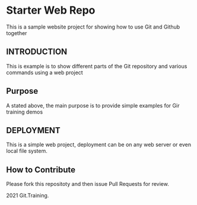 # Starter Web Repo

This is a sample website project for showing how to use Git and Github together

## INTRODUCTION

This is example is to show different parts of the Git repository and various commands using a web project

## Purpose

A stated above, the main purpose is to provide simple examples for Gir training demos

## DEPLOYMENT

This is a simple web project, deployment can be on any web server or even local file system.

## How to Contribute

Please fork this repositoty and then issue Pull Requests for review.

2021 Git.Training.